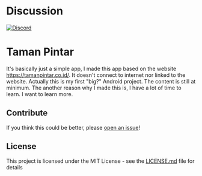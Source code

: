 # Discussion

[![Discord](https://img.shields.io/discord/475789330380488707?color=blueviolet&label=discord)](https://discord.gg/TShJwGx)

# Taman Pintar

It's basically just a simple app, I made this app based on the website https://tamanpintar.co.id/. It doesn't connect to internet nor linked to the website. Actually this is my first "big?" Android project. The content is still at minimum. The another reason why I made this is, I have a lot of time to learn. I want to learn more.

## Contribute

If you think this could be better, please [open an issue](https://github.com/xecteus/TamanPintar/issues/new)!

## License

This project is licensed under the MIT License - see the [LICENSE.md](LICENSE.md) file for details
